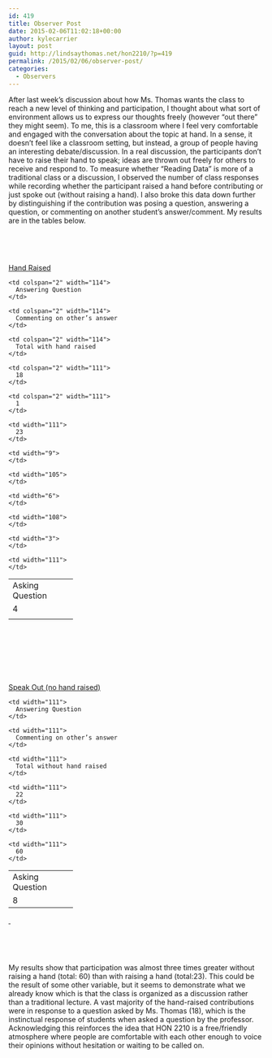 ```yaml
---
id: 419
title: Observer Post
date: 2015-02-06T11:02:18+00:00
author: kylecarrier
layout: post
guid: http://lindsaythomas.net/hon2210/?p=419
permalink: /2015/02/06/observer-post/
categories:
  - Observers
---
```

After last week’s discussion about how Ms. Thomas wants the class to reach a new level of thinking and participation, I thought about what sort of environment allows us to express our thoughts freely (however “out there” they might seem). To me, this is a classroom where I feel very comfortable and engaged with the conversation about the topic at hand. In a sense, it doesn’t feel like a classroom setting, but instead, a group of people having an interesting debate/discussion. In a real discussion, the participants don’t have to raise their hand to speak; ideas are thrown out freely for others to receive and respond to. To measure whether “Reading Data” is more of a traditional class or a discussion, I observed the number of class responses while recording whether the participant raised a hand before contributing or just spoke out (without raising a hand). I also broke this data down further by distinguishing if the contribution was posing a question, answering a question, or commenting on another student’s answer/comment. My results are in the tables below.

&nbsp;

&nbsp;

<span style="text-decoration: underline">Hand Raised</span>

<table style="height: 158px" width="441">
  <tr>
    <td width="102">
      Asking Question
    </td>
    
    <td colspan="2" width="114">
      Answering Question
    </td>
    
    <td colspan="2" width="114">
      Commenting on other’s answer
    </td>
    
    <td colspan="2" width="114">
      Total with hand raised
    </td>
  </tr>
  
  <tr>
    <td colspan="2" width="111">
      4
    </td>
    
    <td colspan="2" width="111">
      18
    </td>
    
    <td colspan="2" width="111">
      1
    </td>
    
    <td width="111">
      23
    </td>
  </tr>
  
  <tr>
    <td width="102">
    </td>
    
    <td width="9">
    </td>
    
    <td width="105">
    </td>
    
    <td width="6">
    </td>
    
    <td width="108">
    </td>
    
    <td width="3">
    </td>
    
    <td width="111">
    </td>
  </tr>
</table>

&nbsp;

<span style="text-decoration: underline">Speak Out (no hand raised)</span>

<table>
  <tr>
    <td width="111">
      Asking Question
    </td>
    
    <td width="111">
      Answering Question
    </td>
    
    <td width="111">
      Commenting on other’s answer
    </td>
    
    <td width="111">
      Total without hand raised
    </td>
  </tr>
  
  <tr>
    <td width="111">
      8
    </td>
    
    <td width="111">
      22
    </td>
    
    <td width="111">
      30
    </td>
    
    <td width="111">
      60
    </td>
  </tr>
</table>

<span style="text-decoration: underline"> </span>

&nbsp;

&nbsp;

My results show that participation was almost three times greater without raising a hand (total: 60) than with raising a hand (total:23). This could be the result of some other variable, but it seems to demonstrate what we already know which is that the class is organized as a discussion rather than a traditional lecture. A vast majority of the hand-raised contributions were in response to a question asked by Ms. Thomas (18), which is the instinctual response of students when asked a question by the professor. Acknowledging this reinforces the idea that HON 2210 is a free/friendly atmosphere where people are comfortable with each other enough to voice their opinions without hesitation or waiting to be called on.